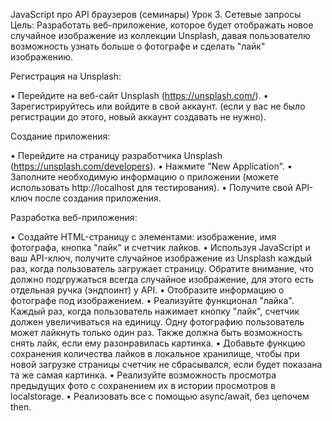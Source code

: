 JavaScript про API браузеров (семинары)
Урок 3. Сетевые запросы
Цель: Разработать веб-приложение, которое будет отображать новое случайное изображение из коллекции Unsplash, давая пользователю возможность узнать больше о фотографе и сделать "лайк" изображению.

Регистрация на Unsplash:

• Перейдите на веб-сайт Unsplash (https://unsplash.com/).
• Зарегистрируйтесь или войдите в свой аккаунт. (если у вас не было регистрации до этого, новый аккаунт создавать не нужно).

Создание приложения:

• Перейдите на страницу разработчика Unsplash (https://unsplash.com/developers).
• Нажмите "New Application".
• Заполните необходимую информацию о приложении (можете использовать http://localhost для тестирования).
• Получите свой API-ключ после создания приложения.

Разработка веб-приложения:

• Создайте HTML-страницу с элементами: изображение, имя фотографа, кнопка "лайк" и счетчик лайков.
• Используя JavaScript и ваш API-ключ, получите случайное изображение из Unsplash каждый раз, когда пользователь загружает страницу. Обратите внимание, что должно подгружаться всегда случайное изображение, для этого есть отдельная ручка (эндпоинт) у API.
• Отобразите информацию о фотографе под изображением.
• Реализуйте функционал "лайка". Каждый раз, когда пользователь нажимает кнопку "лайк", счетчик должен увеличиваться на единицу. Одну фотографию пользователь может лайкнуть только один раз. Также должна быть возможность снять лайк, если ему разонравилась картинка.
• Добавьте функцию сохранения количества лайков в локальное хранилище, чтобы при новой загрузке страницы счетчик не сбрасывался, если будет показана та же самая картинка.
• Реализуйте возможность просмотра предыдущих фото с сохранением их в истории просмотров в localstorage.
• Реализовать все с помощью async/await, без цепочем then.